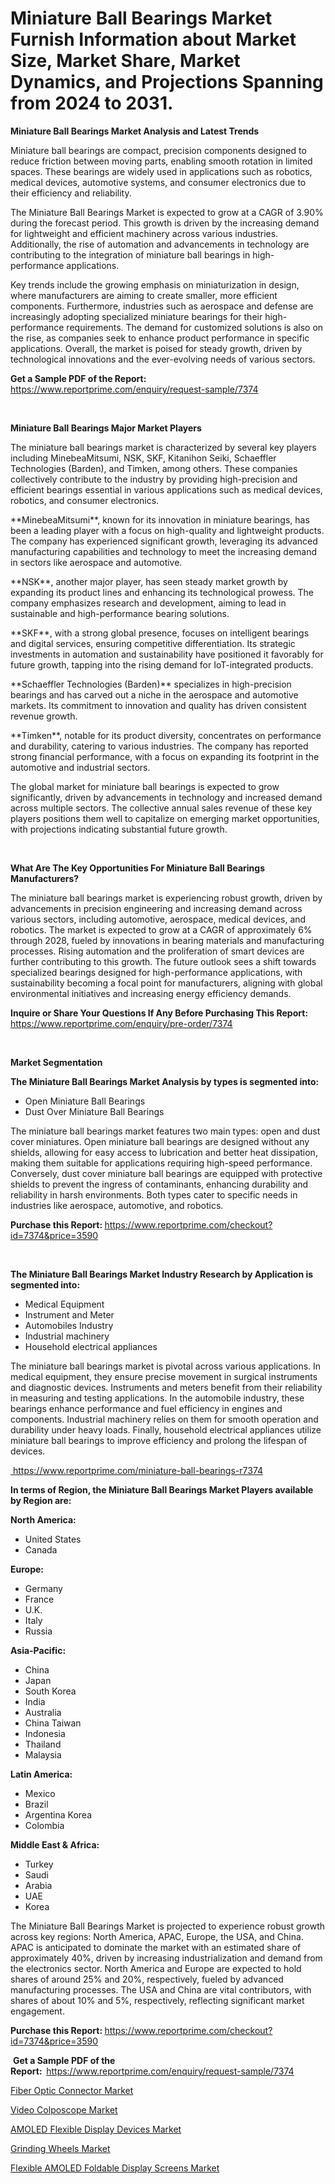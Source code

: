 <p><h1>Miniature Ball Bearings Market Furnish Information about Market Size, Market Share, Market Dynamics, and Projections Spanning from 2024 to 2031.</h1></p><p><strong>Miniature Ball Bearings Market Analysis and Latest Trends</strong></p>
<p><p>Miniature ball bearings are compact, precision components designed to reduce friction between moving parts, enabling smooth rotation in limited spaces. These bearings are widely used in applications such as robotics, medical devices, automotive systems, and consumer electronics due to their efficiency and reliability.</p><p>The Miniature Ball Bearings Market is expected to grow at a CAGR of 3.90% during the forecast period. This growth is driven by the increasing demand for lightweight and efficient machinery across various industries. Additionally, the rise of automation and advancements in technology are contributing to the integration of miniature ball bearings in high-performance applications.</p><p>Key trends include the growing emphasis on miniaturization in design, where manufacturers are aiming to create smaller, more efficient components. Furthermore, industries such as aerospace and defense are increasingly adopting specialized miniature bearings for their high-performance requirements. The demand for customized solutions is also on the rise, as companies seek to enhance product performance in specific applications. Overall, the market is poised for steady growth, driven by technological innovations and the ever-evolving needs of various sectors.</p></p>
<p><strong>Get a Sample PDF of the Report:&nbsp;</strong> <a href="https://www.reportprime.com/enquiry/request-sample/7374">https://www.reportprime.com/enquiry/request-sample/7374</a></p>
<p>&nbsp;</p>
<p><strong>Miniature Ball Bearings Major Market Players</strong></p>
<p><p>The miniature ball bearings market is characterized by several key players including MinebeaMitsumi, NSK, SKF, Kitanihon Seiki, Schaeffler Technologies (Barden), and Timken, among others. These companies collectively contribute to the industry by providing high-precision and efficient bearings essential in various applications such as medical devices, robotics, and consumer electronics.</p><p>**MinebeaMitsumi**, known for its innovation in miniature bearings, has been a leading player with a focus on high-quality and lightweight products. The company has experienced significant growth, leveraging its advanced manufacturing capabilities and technology to meet the increasing demand in sectors like aerospace and automotive.</p><p>**NSK**, another major player, has seen steady market growth by expanding its product lines and enhancing its technological prowess. The company emphasizes research and development, aiming to lead in sustainable and high-performance bearing solutions.</p><p>**SKF**, with a strong global presence, focuses on intelligent bearings and digital services, ensuring competitive differentiation. Its strategic investments in automation and sustainability have positioned it favorably for future growth, tapping into the rising demand for IoT-integrated products.</p><p>**Schaeffler Technologies (Barden)** specializes in high-precision bearings and has carved out a niche in the aerospace and automotive markets. Its commitment to innovation and quality has driven consistent revenue growth.</p><p>**Timken**, notable for its product diversity, concentrates on performance and durability, catering to various industries. The company has reported strong financial performance, with a focus on expanding its footprint in the automotive and industrial sectors.</p><p>The global market for miniature ball bearings is expected to grow significantly, driven by advancements in technology and increased demand across multiple sectors. The collective annual sales revenue of these key players positions them well to capitalize on emerging market opportunities, with projections indicating substantial future growth.</p></p>
<p>&nbsp;</p>
<p><strong>What Are The Key Opportunities For Miniature Ball Bearings Manufacturers?</strong></p>
<p><p>The miniature ball bearings market is experiencing robust growth, driven by advancements in precision engineering and increasing demand across various sectors, including automotive, aerospace, medical devices, and robotics. The market is expected to grow at a CAGR of approximately 6% through 2028, fueled by innovations in bearing materials and manufacturing processes. Rising automation and the proliferation of smart devices are further contributing to this growth. The future outlook sees a shift towards specialized bearings designed for high-performance applications, with sustainability becoming a focal point for manufacturers, aligning with global environmental initiatives and increasing energy efficiency demands.</p></p>
<p><strong>Inquire or Share Your Questions If Any Before Purchasing This Report:</strong> <a href="https://www.reportprime.com/enquiry/pre-order/7374">https://www.reportprime.com/enquiry/pre-order/7374</a></p>
<p>&nbsp;</p>
<p><strong>Market Segmentation</strong></p>
<p><strong>The Miniature Ball Bearings Market Analysis by types is segmented into:</strong></p>
<p><ul><li>Open Miniature Ball Bearings</li><li>Dust Over Miniature Ball Bearings</li></ul></p>
<p><p>The miniature ball bearings market features two main types: open and dust cover miniatures. Open miniature ball bearings are designed without any shields, allowing for easy access to lubrication and better heat dissipation, making them suitable for applications requiring high-speed performance. Conversely, dust cover miniature ball bearings are equipped with protective shields to prevent the ingress of contaminants, enhancing durability and reliability in harsh environments. Both types cater to specific needs in industries like aerospace, automotive, and robotics.</p></p>
<p><strong>Purchase this Report:&nbsp;</strong><a href="https://www.reportprime.com/checkout?id=7374&price=3590">https://www.reportprime.com/checkout?id=7374&price=3590</a></p>
<p>&nbsp;</p>
<p><strong>The Miniature Ball Bearings Market Industry Research by Application is segmented into:</strong></p>
<p><ul><li>Medical Equipment</li><li>Instrument and Meter</li><li>Automobiles Industry</li><li>Industrial machinery</li><li>Household electrical appliances</li></ul></p>
<p><p>The miniature ball bearings market is pivotal across various applications. In medical equipment, they ensure precise movement in surgical instruments and diagnostic devices. Instruments and meters benefit from their reliability in measuring and testing applications. In the automobile industry, these bearings enhance performance and fuel efficiency in engines and components. Industrial machinery relies on them for smooth operation and durability under heavy loads. Finally, household electrical appliances utilize miniature ball bearings to improve efficiency and prolong the lifespan of devices.</p></p>
<p><a href="https://www.reportprime.com/miniature-ball-bearings-r7374">&nbsp;https://www.reportprime.com/miniature-ball-bearings-r7374</a></p>
<p><strong>In terms of Region, the Miniature Ball Bearings Market Players available by Region are:</strong></p>
<p>
    <p> <strong> North America: </strong>
        <ul>
            <li>United States</li>
            <li>Canada</li>
        </ul>
        </p> 
    <p> <strong> Europe: </strong>
        <ul>
            <li>Germany</li>
            <li>France</li>
            <li>U.K.</li>
            <li>Italy</li>
            <li>Russia</li>
        </ul>
        </p> 
    <p> <strong> Asia-Pacific: </strong>
        <ul>
            <li>China</li>
            <li>Japan</li>
            <li>South Korea</li>
            <li>India</li>
            <li>Australia</li>
            <li>China Taiwan</li>
            <li>Indonesia</li>
            <li>Thailand</li>
            <li>Malaysia</li>
        </ul>
        </p> 
    <p> <strong> Latin America: </strong>
        <ul>
            <li>Mexico</li>
            <li>Brazil</li>
            <li>Argentina Korea</li>
            <li>Colombia</li>
        </ul>
        </p> 
    <p> <strong> Middle East & Africa: </strong>
        <ul>
            <li>Turkey</li>
            <li>Saudi</li>
            <li>Arabia</li>
            <li>UAE</li>
            <li>Korea</li>
        </ul>
    </p>
    </p>
<p><p>The Miniature Ball Bearings Market is projected to experience robust growth across key regions: North America, APAC, Europe, the USA, and China. APAC is anticipated to dominate the market with an estimated share of approximately 40%, driven by increasing industrialization and demand from the electronics sector. North America and Europe are expected to hold shares of around 25% and 20%, respectively, fueled by advanced manufacturing processes. The USA and China are vital contributors, with shares of about 10% and 5%, respectively, reflecting significant market engagement.</p></p>
<p><strong>Purchase this Report: </strong><a href="https://www.reportprime.com/checkout?id=7374&price=3590">https://www.reportprime.com/checkout?id=7374&price=3590</a></p>
<p>&nbsp;<strong>Get a Sample PDF of the Report:&nbsp;&nbsp;</strong><a href="https://www.reportprime.com/enquiry/request-sample/7374">https://www.reportprime.com/enquiry/request-sample/7374</a></p>
<p><strong></strong></p>
<p><p><a href="https://www.linkedin.com/pulse/market-dynamics-future-trends-global-fiber-optic-connector-twtme?trackingId=E0T9gCOAQxWxoEAXChpSvQ%3D%3D">Fiber Optic Connector Market</a></p><p><a href="https://medium.com/@duron7928/global-video-colposcope-market-opportunities-and-forecast-for-period-from-2024-to-2031-0dbfcbf9055c">Video Colposcope Market</a></p><p><a href="https://issuu.com/reportprime-2/docs/amoled-flexible-display-devices-mar_ed1a0ae8ac026f">AMOLED Flexible Display Devices Market</a></p><p><a href="https://medium.com/@duron7928/grinding-wheels-market-overview-regional-outlook-and-competitive-strategies-on-grinding-wheels-af7e78cad3ff">Grinding Wheels Market</a></p><p><a href="https://issuu.com/reportprime-2/docs/flexible-amoled-foldable-display-sc_fd87d5cf68ba25">Flexible AMOLED Foldable Display Screens Market</a></p></p>